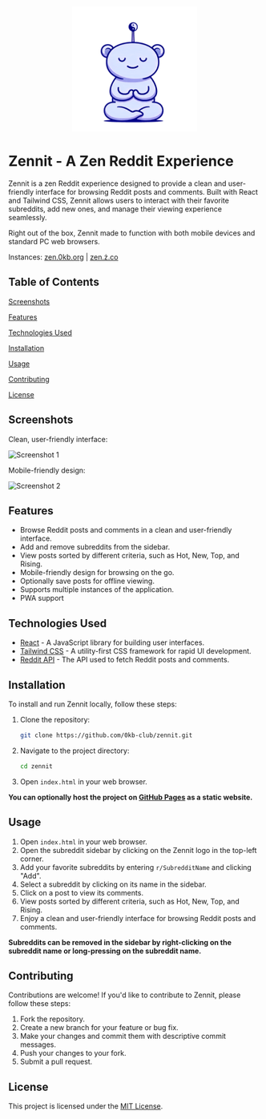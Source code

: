 <p align="center"><img src="assets\favicon\favicon.svg" height="250" width="250"/></p>

# Zennit - A Zen Reddit Experience

Zennit is a zen Reddit experience designed to provide a clean and user-friendly interface for browsing Reddit posts and comments. Built with React and Tailwind CSS, Zennit allows users to interact with their favorite subreddits, add new ones, and manage their viewing experience seamlessly.

Right out of the box, Zennit made to function with both mobile devices and standard PC web browsers.

Instances: [zen.0kb.org](https://zen.0kb.org/) | [zen.ż.co](https://zen.ż.co/)

## Table of Contents

[Screenshots](#screenshots)

[Features](#features)

[Technologies Used](#technologies_used)

[Installation](#installation)

[Usage](#usage)

[Contributing](#contributing)

[License](#license)

## Screenshots
Clean, user-friendly interface:

![Screenshot 1](https://github.com/0kb-club/zennit/blob/main/assets/screenshot_1.png?raw=true)

Mobile-friendly design:

![Screenshot 2](https://github.com/0kb-club/zennit/blob/main/assets/screenshot_2.png?raw=true)

## Features

*   Browse Reddit posts and comments in a clean and user-friendly interface.
*   Add and remove subreddits from the sidebar.
*   View posts sorted by different criteria, such as Hot, New, Top, and Rising.
*   Mobile-friendly design for browsing on the go.
*   Optionally save posts for offline viewing.
*   Supports multiple instances of the application.
*   PWA support

## Technologies Used

*   [React](https://reactjs.org/) - A JavaScript library for building user interfaces.
*   [Tailwind CSS](https://tailwindcss.com/) - A utility-first CSS framework for rapid UI development.
*   [Reddit API](https://www.reddit.com/dev/api/) - The API used to fetch Reddit posts and comments.

## Installation

To install and run Zennit locally, follow these steps:

1.  Clone the repository:
    ```bash
    git clone https://github.com/0kb-club/zennit.git
    ```
2.  Navigate to the project directory:
    ```bash
    cd zennit
    ```
3.  Open `index.html` in your web browser.

**You can optionally host the project on [GitHub Pages](https://pages.github.com/) as a static website.**

## Usage
1. Open `index.html` in your web browser.
2. Open the subreddit sidebar by clicking on the Zennit logo in the top-left corner.
3. Add your favorite subreddits by entering `r/SubredditName` and clicking "Add".
4. Select a subreddit by clicking on its name in the sidebar.
5. Click on a post to view its comments.
6. View posts sorted by different criteria, such as Hot, New, Top, and Rising.
7. Enjoy a clean and user-friendly interface for browsing Reddit posts and comments.

__Subreddits can be removed in the sidebar by right-clicking on the subreddit name or long-pressing on the subreddit name.__

## Contributing

Contributions are welcome! If you'd like to contribute to Zennit, please follow these steps:

1.  Fork the repository.
2.  Create a new branch for your feature or bug fix.
3.  Make your changes and commit them with descriptive commit messages.
4.  Push your changes to your fork.
5.  Submit a pull request.

## License

This project is licensed under the [MIT License](LICENSE).